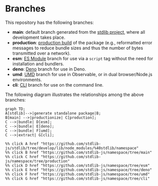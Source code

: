 <!--

@license Apache-2.0

Copyright (c) 2023 The Stdlib Authors.

Licensed under the Apache License, Version 2.0 (the "License");
you may not use this file except in compliance with the License.
You may obtain a copy of the License at

    http://www.apache.org/licenses/LICENSE-2.0

Unless required by applicable law or agreed to in writing, software
distributed under the License is distributed on an "AS IS" BASIS,
WITHOUT WARRANTIES OR CONDITIONS OF ANY KIND, either express or implied.
See the License for the specific language governing permissions and
limitations under the License.

-->

# Branches

This repository has the following branches:

-   **main**: default branch generated from the [stdlib project][stdlib-url], where all development takes place.
-   **production**: [production build][production-url] of the package (e.g., reformatted error messages to reduce bundle sizes and thus the number of bytes transmitted over a network).
-   **esm**: [ES Module][esm-url] branch for use via a `script` tag without the need for installation and bundlers.
-   **deno**: [Deno][deno-url] branch for use in Deno.
-   **umd**: [UMD][umd-url] branch for use in Observable, or in dual browser/Node.js environments.
-   **cli**: [CLI][cli-url] branch for use on the command line.

The following diagram illustrates the relationships among the above branches:

```mermaid
graph TD;
A[stdlib]-->|generate standalone package|B;
B[main] -->|productionize| C[production];
C -->|bundle| D[esm];
C -->|bundle| E[deno];
C -->|bundle| F[umd];
C -->|extract| G[cli];

%% click A href "https://github.com/stdlib-js/stdlib/tree/develop/lib/node_modules/%40stdlib/namespace"
%% click B href "https://github.com/stdlib-js/namespace/tree/main"
%% click C href "https://github.com/stdlib-js/namespace/tree/production"
%% click D href "https://github.com/stdlib-js/namespace/tree/esm"
%% click E href "https://github.com/stdlib-js/namespace/tree/deno"
%% click F href "https://github.com/stdlib-js/namespace/tree/umd"
%% click G href "https://github.com/stdlib-js/namespace/tree/cli"
```

[stdlib-url]: https://github.com/stdlib-js/stdlib/tree/develop/lib/node_modules/%40stdlib/namespace
[production-url]: https://github.com/stdlib-js/namespace/tree/production
[deno-url]: https://github.com/stdlib-js/namespace/tree/deno
[umd-url]: https://github.com/stdlib-js/namespace/tree/umd
[esm-url]: https://github.com/stdlib-js/namespace/tree/esm
[cli-url]: https://github.com/stdlib-js/namespace/tree/cli